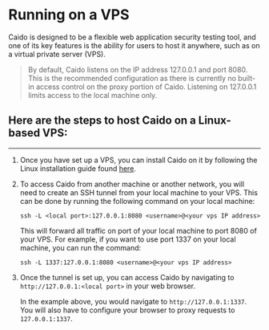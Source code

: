 # Running on a VPS

Caido is designed to be a flexible web application security testing tool, and one of its key features is the ability for users to host it anywhere, such as on a virtual private server (VPS).

> By default, Caido listens on the IP address 127.0.0.1 and port 8080. This is the recommended configuration as there is currently no built-in access control on the proxy portion of Caido. Listening on 127.0.0.1 limits access to the local machine only.

## Here are the steps to host Caido on a Linux-based VPS:

---

1. Once you have set up a VPS, you can install Caido on it by following the Linux installation guide found [here](/user_guide/installation.md).

2. To access Caido from another machine or another network, you will need to create an SSH tunnel from your local machine to your VPS. This can be done by running the following command on your local machine:

   ```
   ssh -L <local port>:127.0.0.1:8080 <username>@<your vps IP address>
   ```

   This will forward all traffic on port <local port> of your local machine to port 8080 of your VPS. For example, if you want to use port 1337 on your local machine, you can run the command:

   ```
   ssh -L 1337:127.0.0.1:8080 <username>@<your vps IP address>
   ```

3. Once the tunnel is set up, you can access Caido by navigating to `http://127.0.0.1:<local port>` in your web browser.

   In the example above, you would navigate to `http://127.0.0.1:1337`. You will also have to configure your browser to proxy requests to `127.0.0.1:1337`.
